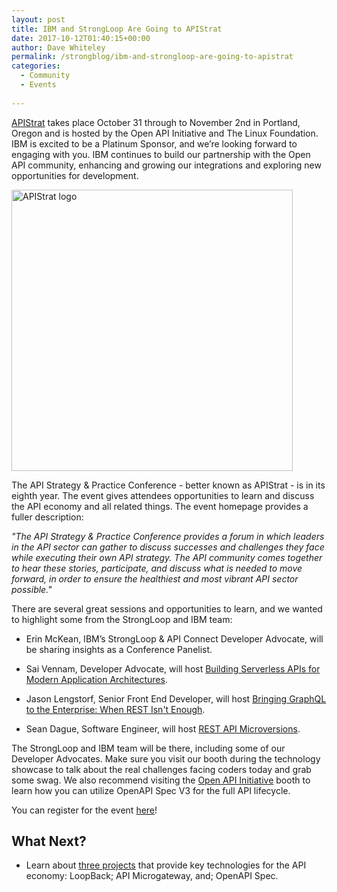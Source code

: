 ```yaml
---
layout: post
title: IBM and StrongLoop Are Going to APIStrat
date: 2017-10-12T01:40:15+00:00
author: Dave Whiteley
permalink: /strongblog/ibm-and-strongloop-are-going-to-apistrat
categories:
  - Community
  - Events
  
---
```

[APIStrat](http://apistrat.com/) takes place October 31 through to November 2nd in Portland, Oregon and is hosted by the Open API Initiative and The Linux Foundation. IBM is excited to be a Platinum Sponsor, and we’re looking forward to engaging with you. IBM continues to build our partnership with the Open API community, enhancing and growing our integrations and exploring new opportunities for development. 
<!--more-->
<img src="https://strongloop.com/blog-assets/2017/09/apistrat-logo.jpg" alt="APIStrat logo" style="width: 450px"/>

The API Strategy & Practice Conference - better known as APIStrat - is in its eighth year. The event gives attendees opportunities to learn and discuss the API economy and all related things. The event homepage provides a fuller description:

*"The API Strategy & Practice Conference provides a forum in which leaders in the API sector can gather to discuss successes and challenges they face while executing their own API strategy. The API community comes together to hear these stories, participate, and discuss what is needed to move forward, in order to ensure the healthiest and most vibrant API sector possible."*

There are several great sessions and opportunities to learn, and we wanted to highlight some from the StrongLoop and IBM team:

* Erin McKean, IBM’s StrongLoop & API Connect Developer Advocate, will be sharing insights as a Conference Panelist. 

* Sai Vennam, Developer Advocate, will host [Building Serverless APIs for Modern Application Architectures](https://apistrat17.sched.com/event/CWLZ/building-serverless-apis-for-modern-application-architectures-sai-vennam-ibm). 

* Jason Lengstorf, Senior Front End Developer, will host [Bringing GraphQL to the Enterprise: When REST Isn't Enough](https://apistrat17.sched.com/event/BiDL/bringing-graphql-to-the-enterprise-when-rest-isnt-enough-jason-lengstorf-ibm?iframe=no&w=100%&sidebar=yes&bg=no). 

* Sean Dague, Software Engineer, will host [REST API Microversions](https://apistrat17.sched.com/event/BiE2/rest-api-microversions-sean-dague-ibm).

The StrongLoop and IBM team will be there, including some of our Developer Advocates. Make sure you visit our booth during the technology showcase to talk about the real challenges facing coders today and grab some swag. We also recommend visiting the [Open API Initiative](https://www.openapis.org/) booth to learn how you can utilize OpenAPI Spec V3 for the full API lifecycle.

You can register for the event [here](http://events.linuxfoundation.org/events/apistrat)!

## What Next?

* Learn about [three projects](https://strongloop.com/projects/) that provide key technologies for the API economy: LoopBack; API Microgateway, and; OpenAPI Spec. 
